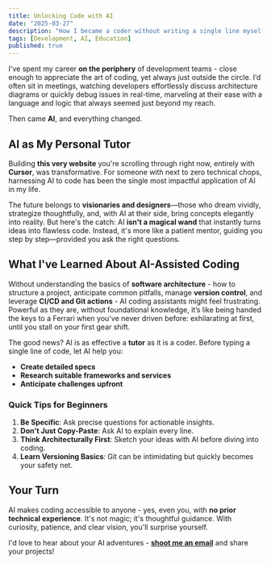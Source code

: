 ```yaml
---
title: Unlocking Code with AI
date: "2025-03-27"
description: "How I became a coder without writing a single line myself."
tags: [Development, AI, Education]
published: true
---
```

I've spent my career **on the periphery** of development teams - close enough to appreciate the art of coding, yet always just outside the circle. I’d often sit in meetings, watching developers effortlessly discuss architecture diagrams or quickly debug issues in real-time, marveling at their ease with a language and logic that always seemed just beyond my reach.

Then came **AI**, and everything changed.

## AI as My Personal Tutor

Building **this very website** you're scrolling through right now, entirely with **Cursor**, was transformative. For someone with next to zero technical chops, harnessing AI to code has been the single most impactful application of AI in my life.

The future belongs to **visionaries and designers**—those who dream vividly, strategize thoughtfully, and, with AI at their side, bring concepts elegantly into reality. But here's the catch: AI **isn't a magical wand** that instantly turns ideas into flawless code. Instead, it's more like a patient mentor, guiding you step by step—provided you ask the right questions.

## What I've Learned About AI-Assisted Coding

Without understanding the basics of **software architecture** - how to structure a project, anticipate common pitfalls, manage **version control**, and leverage **CI/CD and Git actions** - AI coding assistants might feel frustrating. Powerful as they are, without foundational knowledge, it’s like being handed the keys to a Ferrari when you've never driven before: exhilarating at first, until you stall on your first gear shift.

The good news? AI is as effective a **tutor** as it is a coder. Before typing a single line of code, let AI help you:

- **Create detailed specs**
- **Research suitable frameworks and services**
- **Anticipate challenges upfront**

### Quick Tips for Beginners

1. **Be Specific**: Ask precise questions for actionable insights.
2. **Don't Just Copy-Paste**: Ask AI to explain every line.
3. **Think Architecturally First**: Sketch your ideas with AI before diving into coding.
4. **Learn Versioning Basics**: Git can be intimidating but quickly becomes your safety net.

## Your Turn

AI makes coding accessible to anyone - yes, even you, with **no prior technical experience**. It's not magic; it's thoughtful guidance. With curiosity, patience, and clear vision, you'll surprise yourself.

I'd love to hear about your AI adventures - [**shoot me an email**](mailto:keyana@getindigo.ai) and share your projects!
